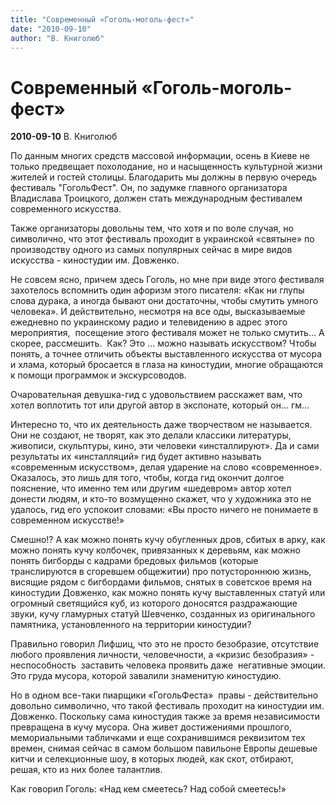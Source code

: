 ```yaml
---
title: "Современный «Гоголь-моголь-фест»"
date: "2010-09-10"
author: "В. Книголюб"
---
```


# Современный «Гоголь-моголь-фест»

**2010-09-10** В. Книголюб

По данным многих средств массовой информации, осень в Киеве не только предвещает похолодание, но и насыщенность культурной жизни жителей и гостей столицы. Благодарить мы должны в первую очередь фестиваль "ГогольФест". Он, по задумке главного организатора Владислава Троицкого, должен стать международным фестивалем современного искусства.

Также организаторы довольны тем, что хотя и по воле случая, но символично, что этот фестиваль проходит в украинской «святыне» по производству одного из самых популярных сейчас в мире видов искусства - киностудии им. Довженко.    

Не совсем ясно, причем здесь Гоголь, но мне при виде этого фестиваля захотелось вспомнить один афоризм этого писателя: «Как ни глупы слова дурака, а иногда бывают они достаточны, чтобы смутить умного человека». И действительно, несмотря на все оды, высказываемые ежедневно по украинскому радио и телевидению в адрес этого мероприятия,  посещение этого фестиваля может не только смутить... А скорее, рассмешить.  Как? Это ... можно называть искусством? Чтобы понять, а точнее отличить объекты выставленного искусства от мусора и хлама, который бросается в глаза на киностудии, многие обращаются к помощи программок и экскурсоводов. 

Очаровательная девушка-гид с удовольствием расскажет вам, что хотел воплотить тот или другой автор в экспонате, который он... гм...

Интересно то, что их деятельность даже творчеством не называется. Они не создают, не творят, как это делали классики литературы, живописи, скульптуры, кино, эти человеки «инсталлируют». Да и сами результаты их «инсталляций» гид будет активно называть «современным искусством», делая ударение на слово «современное». Оказалось, это лишь для того, чтобы, когда гид окончит долгое пояснение, что именно тем или другим «шедевром» автор хотел донести людям, и кто-то возмущенно скажет, что у художника это не удалось, гид его успокоит словами: «Вы просто ничего не понимаете в современном искусстве!»

Смешно!? А как можно понять кучу обугленных дров, сбитых в арку, как можно понять кучу колбочек, привязанных к деревьям, как можно понять бигборды с кадрами бредовых фильмов (которые транслируются в сгоревшем общежитии) про потустороннюю жизнь, висящие рядом с бигбордами фильмов, снятых в советское время на киностудии Довженко, как можно понять кучу выставленных статуй или огромный светящийся куб, из которого доносятся раздражающие звуки, кучу гламурных статуй Шевченко, созданных из оригинального памятника, установленного на территории киностудии?

Правильно говорил Лифшиц, что это не просто безобразие, отсутствие любого проявления личности, человечности, а «кризис безобразия» - неспособность  заставить человека проявить даже  негативные эмоции. Это груда мусора, которой завалили знаменитую киностудию.

Но в одном все-таки пиарщики «ГогольФеста»  правы - действительно довольно символично, что такой фестиваль проходит на киностудии им. Довженко. Поскольку сама киностудия также за время независимости превращена в кучу мусора. Она живет достижениями прошлого, мемориальными табличками и еще сохранившимся реквизитом тех времен, снимая сейчас в самом большом павильоне Европы дешевые китчи и селекционные шоу, в которых людей, как скот, отбирают, решая, кто из них более талантлив.

Как говорил Гоголь: «Над кем смеетесь? Над собой смеетесь!»